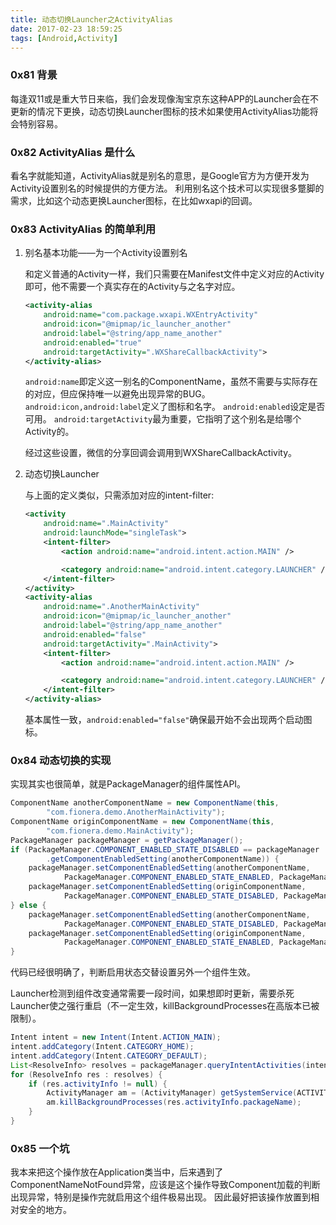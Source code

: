 ```yaml
---
title: 动态切换Launcher之ActivityAlias
date: 2017-02-23 18:59:25
tags: [Android,Activity]
---
```


### 0x81 背景

每逢双11或是重大节日来临，我们会发现像淘宝京东这种APP的Launcher会在不更新的情况下更换，动态切换Launcher图标的技术如果使用ActivityAlias功能将会特别容易。

### 0x82 ActivityAlias 是什么

看名字就能知道，ActivityAlias就是别名的意思，是Google官方为方便开发为Activity设置别名的时候提供的方便方法。
利用别名这个技术可以实现很多蹩脚的需求，比如这个动态更换Launcher图标，在比如wxapi的回调。

<!--more-->

### 0x83 ActivityAlias 的简单利用

1. 别名基本功能——为一个Activity设置别名

    和定义普通的Activity一样，我们只需要在Manifest文件中定义对应的Activity即可，他不需要一个真实存在的Activity与之名字对应。
    ```XML
    <activity-alias
        android:name="com.package.wxapi.WXEntryActivity"
        android:icon="@mipmap/ic_launcher_another"
        android:label="@string/app_name_another"
        android:enabled="true"
        android:targetActivity=".WXShareCallbackActivity">
    </activity-alias>
    ```
    `android:name`即定义这一别名的ComponentName，虽然不需要与实际存在的对应，但应保持唯一以避免出现异常的BUG。
    `android:icon,android:label`定义了图标和名字。
    `android:enabled`设定是否可用。
    `android:targetActivity`最为重要，它指明了这个别名是给哪个Activity的。

    经过这些设置，微信的分享回调会调用到WXShareCallbackActivity。

1. 动态切换Launcher

    与上面的定义类似，只需添加对应的intent-filter:
    ```XML
    <activity
        android:name=".MainActivity"
        android:launchMode="singleTask">
        <intent-filter>
            <action android:name="android.intent.action.MAIN" />

            <category android:name="android.intent.category.LAUNCHER" />
        </intent-filter>
    </activity>
    <activity-alias
        android:name=".AnotherMainActivity"
        android:icon="@mipmap/ic_launcher_another"
        android:label="@string/app_name_another"
        android:enabled="false"
        android:targetActivity=".MainActivity">
        <intent-filter>
            <action android:name="android.intent.action.MAIN" />

            <category android:name="android.intent.category.LAUNCHER" />
        </intent-filter>
    </activity-alias>
    ```
    基本属性一致，`android:enabled="false"`确保最开始不会出现两个启动图标。

### 0x84 动态切换的实现

实现其实也很简单，就是PackageManager的组件属性API。

```Java
ComponentName anotherComponentName = new ComponentName(this,
        "com.fionera.demo.AnotherMainActivity");
ComponentName originComponentName = new ComponentName(this,
        "com.fionera.demo.MainActivity");
PackageManager packageManager = getPackageManager();
if (PackageManager.COMPONENT_ENABLED_STATE_DISABLED == packageManager
        .getComponentEnabledSetting(anotherComponentName)) {
    packageManager.setComponentEnabledSetting(anotherComponentName,
            PackageManager.COMPONENT_ENABLED_STATE_ENABLED, PackageManager.DONT_KILL_APP);
    packageManager.setComponentEnabledSetting(originComponentName,
            PackageManager.COMPONENT_ENABLED_STATE_DISABLED, PackageManager.DONT_KILL_APP);
} else {
    packageManager.setComponentEnabledSetting(anotherComponentName,
            PackageManager.COMPONENT_ENABLED_STATE_DISABLED, PackageManager.DONT_KILL_APP);
    packageManager.setComponentEnabledSetting(originComponentName,
            PackageManager.COMPONENT_ENABLED_STATE_ENABLED, PackageManager.DONT_KILL_APP);
}
```

代码已经很明确了，判断启用状态交替设置另外一个组件生效。

Launcher检测到组件改变通常需要一段时间，如果想即时更新，需要杀死Launcher使之强行重启（不一定生效，killBackgroundProcesses在高版本已被限制）。

```Java
Intent intent = new Intent(Intent.ACTION_MAIN);
intent.addCategory(Intent.CATEGORY_HOME);
intent.addCategory(Intent.CATEGORY_DEFAULT);
List<ResolveInfo> resolves = packageManager.queryIntentActivities(intent, 0);
for (ResolveInfo res : resolves) {
    if (res.activityInfo != null) {
        ActivityManager am = (ActivityManager) getSystemService(ACTIVITY_SERVICE);
        am.killBackgroundProcesses(res.activityInfo.packageName);
    }
}
```

### 0x85 一个坑

我本来把这个操作放在Application类当中，后来遇到了ComponentNameNotFound异常，应该是这个操作导致Component加载的判断出现异常，特别是操作完就启用这个组件极易出现。
因此最好把该操作放置到相对安全的地方。
